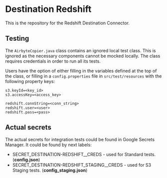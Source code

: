 # Destination Redshift

This is the repository for the Redshift Destination Connector.

## Testing
The `AirbyteCopier.java` class contains an ignored local test class. This is ignored as
the necessary components cannot be mocked locally. The class requires credentials in order
to run all its tests.

Users have the option of either filling in the variables defined at the top of the class,
or filling in a `config.properties` file in `src/test/resources` with the following property keys:
```aidl
s3.keyId=<key_id>
s3.accessKey=<access_key>

redshift.connString=<conn_string>
redshift.user=<user>
redshift.pass=<pass>
```
## Actual secrets
The actual secrets for integration tests could be found in Google Secrets Manager. It could be found by next labels:
- SECRET_DESTINATION-REDSHIFT__CREDS - used for Standard tests. (__config.json__)
- SECRET_DESTINATION-REDSHIFT_STAGING__CREDS - used for S3 Staging tests. (__config_staging.json__)

